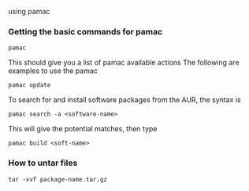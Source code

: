 using pamac 
### Getting the basic commands for pamac
```
pamac 
```
This should give you a list of pamac available actions
The following are examples to use the pamac 
```
pamac update
```


To search for and install software packages from the AUR, the syntax is

```
pamac search -a <software-name>
```
This will give the potential matches, then type
```
pamac build <soft-name>
```

### How to untar files 
```
tar -xvf package-name.tar.gz
```



